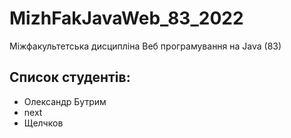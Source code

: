 # MizhFakJavaWeb_83_2022
Міжфакультетська дисципліна Веб програмування на Java (83)

## Список студентів:
- Олександр Бутрим
- next
- Щелчков
